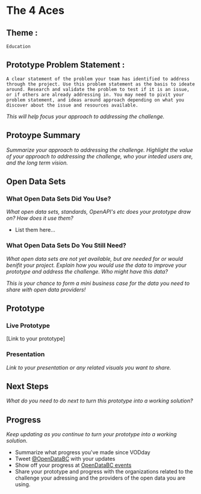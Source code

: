<!-- # VODday-Hackathon-Submissions
*This is a sample submission repository for Open Data Hackathon Projects. You can [fork this repo](https://help.github.com/articles/fork-a-repo/) and use this as a starting point.* -->

# The 4 Aces 

## Theme :
    Education

## Prototype Problem Statement :
    A clear statement of the problem your team has identified to address through the project. Use this problem statement as the basis to ideate around. Research and validate the problem to test if it is an issue, or if others are already addressing in. You may need to pivit your problem statement, and ideas around approach depending on what you discover about the issue and resources available. 

*This will help focus your approach to addressing the challenge.*



## Protoype Summary
*Summarize your approach to addressing the challenge. Highlight the value of your approach to addressing the challenge, who your inteded users are, and the long term vision.*



## Open Data Sets

### What Open Data Sets Did You Use?

*What open data sets, standards, OpenAPI's etc does your prototype draw on? How does it use them?*

 - List them here...
 
 

### What Open Data Sets Do You Still Need?
*What open data sets are not yet available, but are needed for or would benifit your project. Explain how you would use the data to improve your prototype and address the challenge. Who might have this data?*

*This is your chance to form a mini business case for the data you need to share with open data providers!*


## Prototype

### Live Prototype
[Link to your prototype]


### Presentation
*Link to your presentation or any related visuals you want to share.*



## Next Steps
*What do you need to do next to turn this prototype into a working solution?*



## Progress
*Keep updating as you continue to turn your prototype into a working solution.*

 - Summarize what progress you've made since VODday
 - Tweet [@OpenDataBC](https://twitter.com/opendatabc) with your updates
 - Show off your progress at [OpenDataBC events](https://www.meetup.com/OpenDataBC-Vancouver)
 - Share your prototype and progress with the organizations related to the challenge your adressing and the providers of the open data you are using.



